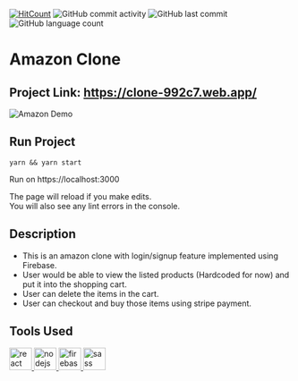 
[![HitCount](http://hits.dwyl.com/ammarjussa/amazon-clone.svg)](http://hits.dwyl.com/ammarjussa/amazon-clone) ![GitHub commit activity](https://img.shields.io/github/commit-activity/m/ammarjussa/amazon-clone) ![GitHub last commit](https://img.shields.io/github/last-commit/ammarjussa/amazon-clone) ![GitHub language count](https://img.shields.io/github/languages/count/ammarjussa/amazon-clone)

# Amazon Clone

## Project Link: https://clone-992c7.web.app/

![Amazon Demo](https://github.com/ammarjussa/amazon-clone/blob/master/amazon_demo.gif)

## Run Project

`yarn && yarn start`

Run on https://localhost:3000

The page will reload if you make edits.\
You will also see any lint errors in the console.

## Description

- This is an amazon clone with login/signup feature implemented using Firebase.
- User would be able to view the listed products (Hardcoded for now) and put it into the shopping cart.
- User can delete the items in the cart.
- User can checkout and buy those items using stripe payment. 

## Tools Used

<a href="https://reactjs.org/" target="_blank"> <img src="https://devicons.github.io/devicon/devicon.git/icons/react/react-original-wordmark.svg" alt="react" width="40" height="40"/> </a> <a href="https://nodejs.org" target="_blank"> <img src="https://devicons.github.io/devicon/devicon.git/icons/nodejs/nodejs-original-wordmark.svg" alt="nodejs" width="40" height="40"/> </a> <a href="https://firebase.google.com/" target="_blank"> <img src="https://www.vectorlogo.zone/logos/firebase/firebase-icon.svg" alt="firebase" width="40" height="40"/> </a>  <a href="https://sass-lang.com" target="_blank"> <img src="https://devicons.github.io/devicon/devicon.git/icons/sass/sass-original.svg" alt="sass" width="40" height="40"/> </a>

